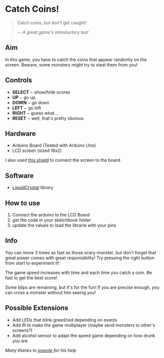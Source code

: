 Catch Coins!
============

> Catch coins, but don't get caught!
> 
> -- <cite>A great game's introductory text</cite>

Aim
---

In this game, you have to catch the coins that appear randomly on the screen.
Beware, some monsters might try to steal them from you!

Controls
--------

* **SELECT** − show/hide scores
* **UP** − go up
* **DOWN** − go down
* **LEFT** − go left
* **RIGHT** − guess what…
* **RESET** − well, that's pretty obvious

Hardware
--------

* Arduino Board (Tested with Arduino Uno)
* LCD screen (sized 16x2)

I also used [this shield](http://www.dfrobot.com/index.php?route=product/product&path=123_124&product_id=51) to connect the screen to the board.

Software
--------

* [LiquidCrystal](http://arduino.cc/en/Reference/LiquidCrystal) library

How to use
----------

1. Connect the arduino to the LCD Board
2. get the code in your sketchbook folder
3. update the values to load the librarie with your pins

Info
----

You can move 3 times as fast as those scary monster, but don't forget that great power comes with great responsibility!
Try pressing the right button from start to experiment it!

The game speed increases with time and each time you catch a coin. Be fast to get the best score!

Some blips are remaining, but it's for the fun! If you are precise enough, you can cross a monster without him seeing you!

Possible Extensions
-------------------

* Add LEDs that blink greed/red depending on events
* Add IR to make the game multiplayer (maybe send monsters to other's screens?)
* Add alcohol sensor to adapt the speed game depending on how drunk you are

*Many thanks to [joseole](https://github.com/joseole) for his help*

